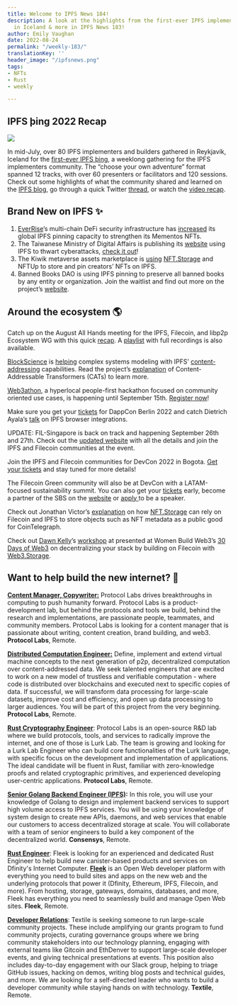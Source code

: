 ```yaml
---
title: Welcome to IPFS News 184!
description: A look at the highlights from the first-ever IPFS implementers event
  in Iceland & more in IPFS News 183!
author: Emily Vaughan
date: 2022-08-24
permalink: "/weekly-183/"
translationKey: ''
header_image: "/ipfsnews.png"
tags:
- NFTs
- Rust
- weekly

---
```

## **IPFS þing 2022 Recap**

![](../assets/181806539-3c71476c-b247-4400-9778-5ccfce635f17.png)

In mid-July, over 80 IPFS implementers and builders gathered in Reykjavík, Iceland for the [first-ever IPFS þing](https://2022.ipfs-thing.io/), a weeklong gathering for the IPFS implementers community. The “choose your own adventure” format spanned 12 tracks, with over 60 presenters or facilitators and 120 sessions. Check out some highlights of what the community shared and learned on the [IPFS blog](https://blog.ipfs.tech/ipfs-ping-2022-recap/), go through a quick Twitter [thread](https://twitter.com/IPFS/status/1558104917021188097?s=20&t=Sr9jB8CSNnw1DHUUU0XFRw), or watch the [video recap](https://youtu.be/6dojCBJQmqg).

## **Brand New on IPFS ✨**

1. [EverRise](https://www.everrise.com/)’s multi-chain DeFi security infrastructure has [increased](https://twitter.com/EverRise/status/1561029462011121665?s=20&t=5uug9SCZdtPonwROW6W2SQ) its global IPFS pinning capacity to strengthen its Mementos NFTs.
2. The Taiwanese Ministry of Digital Affairs is publishing its [website](https://ipfs.io/ipns/moda.gov.tw/) using IPFS to thwart cyberattacks, [check it out](https://twitter.com/daniel2color/status/1561731957347782656?s=20&t=jGAAzNT689QqvcsfS0yhtg)!
3. The Kiwik metaverse assets marketplace is [using](https://twitter.com/Kiwiklabs/status/1561086411797037057?s=20&t=JTUEbP13yDgrVBcRcpqUMg) [NFT.Storage](https://nft.storage/) and NFTUp to store and pin creators’ NFTs on IPFS.
4. Banned Books DAO is using IPFS pinning to preserve all banned books by any entity or organization. Join the waitlist and find out more on the project’s [website](https://www.bannedbooksdao.org/).

## **Around the ecosystem 🌎**

Catch up on the August All Hands meeting for the IPFS, Filecoin, and libp2p Ecosystem WG with this quick [recap](https://www.youtube.com/watch?v=0sOz1ZS7vnc&list=PL_0VrY55uV18pIio5zsQZPhpACZssqGtA). A [playlist](https://youtube.com/playlist?list=PL_0VrY55uV18pIio5zsQZPhpACZssqGtA) with full recordings is also available.

[BlockScience](https://block.science/) is [helping](https://twitter.com/block_science/status/1561792434052505600?s=20&t=IPnc-msBBblVKOH-AqibvA) complex systems modeling with IPFS’ [content-addressing](https://docs.ipfs.tech/concepts/content-addressing/) capabilities. Read the project’s [explanation](https://medium.com/block-science/the-cats-out-of-the-bag-introducing-content-addressable-transformers-7483e61e3844) of Content-Addressable Transformers (CATs) to learn more.

[Web3athon](https://web3athon.xyz/), a hyperlocal people-first hackathon focused on community oriented use cases, is happening until September 15th. [Register now](https://www.hackerearth.com/challenges/hackathon/consensus-2022-2/add-information/)!

Make sure you get your [tickets](https://www.dappcon.io/#Tickets) for DappCon Berlin 2022 and catch Dietrich Ayala’s [talk](https://twitter.com/dappcon_berlin/status/1559918306588610561?s=20&t=jGAAzNT689QqvcsfS0yhtg) on IPFS browser integrations.

UPDATE: FIL-Singapore is back on track and happening September 26th and 27th. Check out the [updated website](https://www.fil-singapore.io/) with all the details and join the IPFS and Filecoin communities at the event.

Join the IPFS and Filecoin communities for DevCon 2022 in Bogota. [Get your tickets](https://devcon.org/en/) and stay tuned for more details!

The Filecoin Green community will also be at DevCon with a LATAM-focused sustainability summit. You can also get your [tickets](https://www.eventbrite.com/e/sustainable-blockchain-summit-latam-tickets-397452199227) early, become a partner of the SBS on the [website](https://sbs.tech/) or [apply ](https://airtable.com/shr4CeIwfweFUHEkr)to be a speaker.

Check out Jonathan Victor’s [explanation](https://cointelegraph.com/news/nonfungible-tokens-don-t-live-on-the-blockchain-experts-say) on how [NFT.Storage](https://nft.storage/) can rely on Filecoin and IPFS to store objects such as NFT metadata as a public good for CoinTelegraph.

Check out [Dawn Kelly](https://twitter.com/run4pancakes)’s [workshop](https://www.youtube.com/watch?v=RSq3UUpDGgg) at presented at Women Build Web3’s [30 Days of Web3](https://www.30daysofweb3.xyz/) on decentralizing your stack by building on Filecoin with [Web3.Storage](https://web3.storage/).

## **Want to help build the new internet? 💼**

[**Content Manager, Copywriter:**](https://ipfs.us4.list-manage.com/track/click?u=25473244c7d18b897f5a1ff6b&id=e753a033c6&e=c8385b3b0b) Protocol Labs drives breakthroughs in computing to push humanity forward. Protocol Labs is a product-development lab, but behind the protocols and tools we build, behind the research and implementations, are passionate people, teammates, and community members. Protocol Labs is looking for a content manager that is passionate about writing, content creation, brand building, and web3. **Protocol Labs**, Remote.  
  
[**Distributed Computation Engineer:**](https://ipfs.us4.list-manage.com/track/click?u=25473244c7d18b897f5a1ff6b&id=4f2511a4c1&e=c8385b3b0b) Define, implement and extend virtual machine concepts to the next generation of p2p, decentralized computation over content-addressed data. We seek talented engineers that are excited to work on a new model of trustless and verifiable computation - where code is distributed over blockchains and executed next to specific copies of data. If successful, we will transform data processing for large-scale datasets, improve cost and efficiency, and open up data processing to larger audiences. You will be part of this project from the very beginning. **Protocol Labs**, Remote.

[**Rust Cryptography Engineer**](https://boards.greenhouse.io/protocollabs/jobs/4616824004): Protocol Labs is an open-source R&D lab where we build protocols, tools, and services to radically improve the internet, and one of those is Lurk Lab. The team is growing and looking for a Lurk Lab Engineer who can build core functionalities of the Lurk language, with specific focus on the development and implementation of applications. The ideal candidate will be fluent in Rust, familiar with zero-knowledge proofs and related cryptographic primitives, and experienced developing user-centric applications. **Protocol Labs**, Remote.

[**Senior Golang Backend Engineer (IPFS)**](https://consensys.net/open-roles/gh_jid?gh_jid=4322032)**:** In this role, you will use your knowledge of Golang to design and implement backend services to support high volume access to IPFS services. You will be using your knowledge of system design to create new APIs, daemons, and web services that enable our customers to access decentralized storage at scale. You will collaborate with a team of senior engineers to build a key component of the decentralized world. **Consensys**, Remote.

[**Rust Engineer**](https://angel.co/company/fleekhq/jobs/1505997-rust-engineer-remote): Fleek is looking for an experienced and dedicated Rust Engineer to help build new canister-based products and services on Dfinity's Internet Computer. [**Fleek**](https://fleek.co/) is an Open Web developer platform with everything you need to build sites and apps on the new web and the underlying protocols that power it (Dfinity, Ethereum, IPFS, Filecoin, and more). From hosting, storage, gateways, domains, databases, and more, Fleek has everything you need to seamlessly build and manage Open Web sites. **Fleek**, Remote.

[**Developer Relations**](https://boards.greenhouse.io/textileio/jobs/4075619004): Textile is seeking someone to run large-scale community projects. These include amplifying our grants program to fund community projects, curating governance groups where we bring community stakeholders into our technology planning, engaging with external teams like Gitcoin and EthDenver to support large-scale developer events, and giving technical presentations at events. This position also includes day-to-day engagement with our Slack group, helping to triage GitHub issues, hacking on demos, writing blog posts and technical guides, and more. We are looking for a self-directed leader who wants to build a developer community while staying hands on with technology. **Textile**, Remote.
